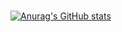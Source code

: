 <br>

[![Anurag's GitHub stats](https://github-readme-stats.vercel.app/api?username=SergioVass)](https://github.com/SergioVass/github-readme-stats)

